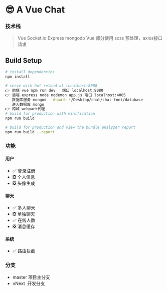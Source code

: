 # 😎 A Vue Chat
### 技术栈
> Vue Socket.io Express mongodb
Vue 部分使用 scss 预处理，axios接口请求
## Build Setup

``` bash
# install dependencies
npm install

# serve with hot reload at localhost:8080
👉 前端 vue npm run dev   端口 localhost:8080  
👉 后端 express node nodemon app.js 端口 localhost:4005
   数据库服务 mongod --dbpath ~/Desktop/chat/chat-font/database
   进入数据库 mongo 
👉 跨域 webpack代理
# build for production with minification
npm run build

# build for production and view the bundle analyzer report
npm run build --report
```
### 功能

#### 用户

- ✅ 登录注册
- ❎ 个人信息
- ❎ 头像生成

#### 聊天

- ✅ 多人聊天
- ❎ 单独聊天
- ✅ 在线人数
- ❎ 消息缓存

#### 系统

- ✅ 路由拦截


### 分支

- master 项目主分支
- vNext  开发分支